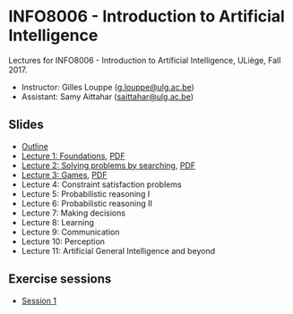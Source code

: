 # INFO8006 - Introduction to Artificial Intelligence

Lectures for INFO8006 - Introduction to Artificial Intelligence, ULiège, Fall 2017.

- Instructor: Gilles Louppe ([g.louppe@ulg.ac.be](mailto:g.louppe@ulg.ac.be))
- Assistant: Samy Aittahar ([saittahar@ulg.ac.be](mailto:saittahar@ulg.ac.be))

## Slides

- [Outline](https://glouppe.github.io/info8006-introduction-to-ai/?p=outline.md)
- [Lecture 1: Foundations](https://glouppe.github.io/info8006-introduction-to-ai/?p=lecture1.md), [PDF](https://glouppe.github.io/info8006-introduction-to-ai/pdf/lec1.pdf)
- [Lecture 2: Solving problems by searching](https://glouppe.github.io/info8006-introduction-to-ai/?p=lecture2.md), [PDF](https://glouppe.github.io/info8006-introduction-to-ai/pdf/lec2.pdf)
- [Lecture 3: Games](https://glouppe.github.io/info8006-introduction-to-ai/?p=lecture3.md), [PDF](https://glouppe.github.io/info8006-introduction-to-ai/pdf/lec3.pdf)
- Lecture 4: Constraint satisfaction problems
- Lecture 5: Probabilistic reasoning I
- Lecture 6: Probabilistic reasoning II
- Lecture 7: Making decisions
- Lecture 8: Learning
- Lecture 9: Communication
- Lecture 10: Perception
- Lecture 11: Artificial General Intelligence and beyond

## Exercise sessions

- [Session 1](https://glouppe.github.io/info8006-introduction-to-ai/exercises/ass_1/ass_1.pdf)
